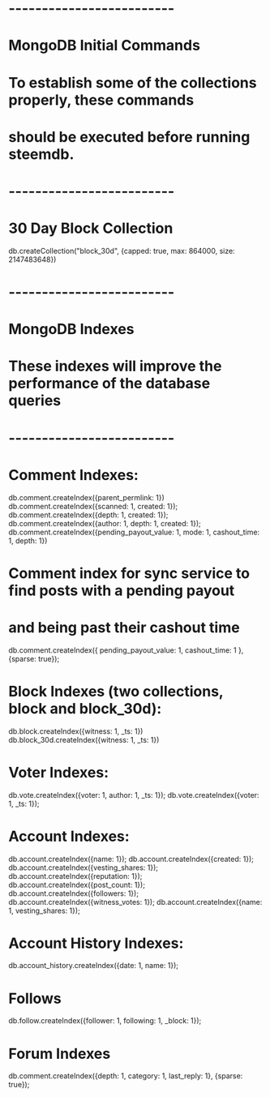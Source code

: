 # -------------------------
# MongoDB Initial Commands
#   To establish some of the collections properly, these commands
#   should be executed before running steemdb.
# -------------------------

# 30 Day Block Collection
db.createCollection("block_30d", {capped: true, max: 864000, size: 2147483648})

# -------------------------
# MongoDB Indexes
#   These indexes will improve the performance of the database queries
# -------------------------

# Comment Indexes:
db.comment.createIndex({parent_permlink: 1})
db.comment.createIndex({scanned: 1, created: 1});
db.comment.createIndex({depth: 1, created: 1});
db.comment.createIndex({author: 1, depth: 1, created: 1});
db.comment.createIndex({pending_payout_value: 1, mode: 1, cashout_time: 1, depth: 1})

# Comment index for sync service to find posts with a pending payout
#   and being past their cashout time
db.comment.createIndex({
  pending_payout_value: 1,
  cashout_time: 1
}, {sparse: true});

# Block Indexes (two collections, block and block_30d):
db.block.createIndex({witness: 1, _ts: 1})
db.block_30d.createIndex({witness: 1, _ts: 1})

# Voter Indexes:
db.vote.createIndex({voter: 1, author: 1, _ts: 1});
db.vote.createIndex({voter: 1, _ts: 1});

# Account Indexes:
db.account.createIndex({name: 1});
db.account.createIndex({created: 1});
db.account.createIndex({vesting_shares: 1});
db.account.createIndex({reputation: 1});
db.account.createIndex({post_count: 1});
db.account.createIndex({followers: 1});
db.account.createIndex({witness_votes: 1});
db.account.createIndex({name: 1, vesting_shares: 1});

# Account History Indexes:
db.account_history.createIndex({date: 1, name: 1});


# Follows
db.follow.createIndex({follower: 1, following: 1, _block: 1});

# Forum Indexes
db.comment.createIndex({depth: 1, category: 1, last_reply: 1}, {sparse: true});
